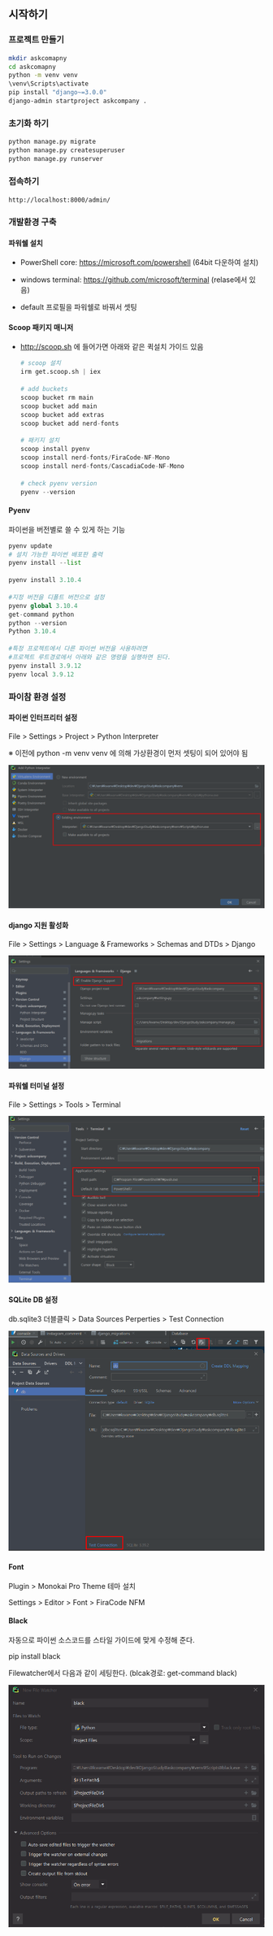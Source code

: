 시작하기
------

### 프로젝트 만들기

```bash
mkdir askcomapny
cd askcomapny
python -m venv venv
\venv\Scripts\activate
pip install "django~=3.0.0"
django-admin startproject askcompany .
```
### 초기화 하기  
```bash
python manage.py migrate
python manage.py createsuperuser
python manage.py runserver
```
### 접속하기  
`http://localhost:8000/admin/`



### 개발환경 구축

#### 파워쉘 설치

* PowerShell core: https://microsoft.com/powershell (64bit 다운하여 설치)

* windows terminal: https://github.com/microsoft/terminal (relase에서 있음)

* default 프로필을 파워쉘로 바꿔서 셋팅

  

####  Scoop 패키지 매니저

 * http://scoop.sh 에 들어가면 아래와 같은 퀵설치 가이드 있음

   ```python
   # scoop 설치
   irm get.scoop.sh | iex
   
   # add buckets
   scoop bucket rm main
   scoop bucket add main
   scoop bucket add extras
   scoop bucket add nerd-fonts
   
   # 패키지 설치
   scoop install pyenv
   scoop install nerd-fonts/FiraCode-NF-Mono
   scoop install nerd-fonts/CascadiaCode-NF-Mono
   
   # check pyenv version
   pyenv --version
   ```

   

#### Pyenv

파이썬을 버전별로 쓸 수 있게 하는 기능

```python
pyenv update
# 설치 가능한 파이썬 배포판 출력
pyenv install --list

pyenv install 3.10.4

#지정 버전을 디폴트 버전으로 설정
pyenv global 3.10.4
get-command python 
python --version
Python 3.10.4

#특정 프로젝트에서 다른 파이썬 버전을 사용하려면
#프로젝트 루트경로에서 아래와 같은 명령을 실행하면 된다.
pyenv install 3.9.12
pyenv local 3.9.12
```



### 파이참 환경 설정

####  파이썬 인터프리터 설정

File > Settings > Project > Python Interpreter

※ 이전에 python -m venv venv 에 의해 가상환경이 먼저 셋팅이 되어 있어야 됨

<img src="images\interpreter.png" alt="image-20221015220321237" style="zoom: 80%;" />



#### django 지원 활성화

File > Settings > Language & Frameworks > Schemas and DTDs > Django

<img src="images\djangosetting.png" alt="image-20221015220813624" style="zoom:80%;" />

#### 파워쉘 터미널 설정

File > Settings > Tools > Terminal

<img src="images\powershell.png" alt="image-20221015221158321" style="zoom:80%;" />

#### SQLite DB 설정

db.sqlite3 더블클릭 > Data Sources Perperties > Test Connection

<img src="images\sqldb.png" alt="image-20221015223411175" style="zoom:80%;" />

#### Font

Plugin > Monokai Pro Theme  테마 설치

Settings > Editor > Font > FiraCode NFM



#### Black

자동으로 파이썬 소스코드를 스타일 가이드에 맞게 수정해 준다. 

pip install black

Filewatcher에서 다음과 같이 세팅한다. (blcak경로: get-command black)

<img src="images\black.png" alt="image-20221015225135617" style="zoom:80%;" />

